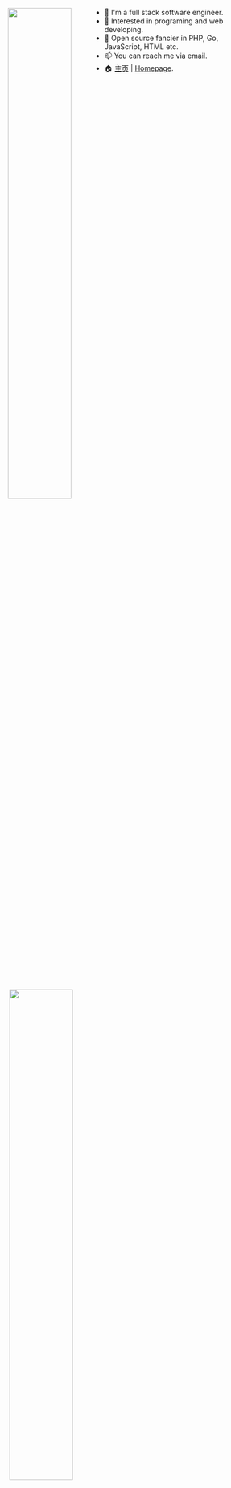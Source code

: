 <p align="center">
    <img align="left" style="float:left" width="50%" src="https://github-profile-trophy.vercel.app/?username=razonyang&row=2&column=3&margin-h=15&margin-w=15&theme=flat&no-bg=true&no-frame=true"/>
<img align="right" style="float:left"  width="50%" src="https://github-readme-stats.vercel.app/api?username=razonyang&show_icons=true&count_private=true"/>
</p>

<p>

- :bust_in_silhouette: I'm a full stack software engineer.
- 🔭 Interested in programing and web developing.
- 🌱 Open source fancier in PHP, Go, JavaScript, HTML etc.
- 📫 You can reach me via email.
- 🏠 [主页](https://razonyang.com/zh-cn/) | [Homepage](https://razonyang.com/en/).

</p>
